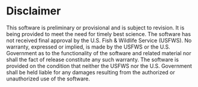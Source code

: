 # Disclaimer 

This software is preliminary or provisional and is subject to revision. It is being provided to meet the need for timely best science. The software has not received final approval by the U.S. Fish & Wildlife Service (USFWS). No warranty, expressed or implied, is made by the USFWS or the U.S. Government as to the functionality of the software and related material nor shall the fact of release constitute any such warranty. The software is provided on the condition that neither the USFWS nor the U.S. Government shall be held liable for any damages resulting from the authorized or unauthorized use of the software.
